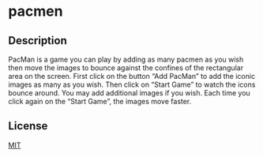 # pacmen

## Description

PacMan is a game you can play by adding as many pacmen as you wish then move the images to bounce against the confines of the rectangular area on the screen. First click on the button “Add PacMan” to add the iconic images as many as you wish. Then click on “Start Game” to watch the icons bounce around. You may add additional images if you wish. Each time you click again on the “Start Game”, the images move faster.

## License

[MIT](https://choosealicense.com/licenses/mit/)
